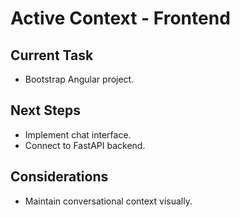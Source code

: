 # Active Context - Frontend

## Current Task

- Bootstrap Angular project.

## Next Steps

- Implement chat interface.
- Connect to FastAPI backend.

## Considerations

- Maintain conversational context visually.
